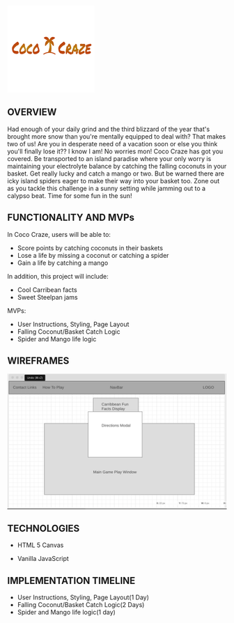 

![Alt Text](dist/images/logo_no_bg.png)

    

## OVERVIEW
Had enough of your daily grind and the third blizzard of the year that's brought more snow than you're mentally equipped to deal with? That makes two of us! Are you in desperate need of a vacation soon or else you think you'll finally lose it?? I know I am! No worries mon! Coco Craze has got you covered. Be transported to an island paradise where your only worry is maintaining your electrolyte balance by catching the falling coconuts in your basket. Get really lucky and catch a mango or two. But be warned there are icky island spiders eager to make their way into your basket too. Zone out as you tackle this challenge in a sunny setting while jamming out to a calypso beat. Time for some fun in the sun! 

## FUNCTIONALITY AND MVPs
In Coco Craze, users will be able to:
* Score points by catching coconuts in their baskets
* Lose a life by missing a coconut or catching a spider
* Gain a life by catching a mango

In addition, this project will include:
* Cool Carribean facts
* Sweet Steelpan jams

MVPs:
* User Instructions, Styling, Page Layout
* Falling Coconut/Basket Catch Logic
* Spider and Mango life logic


## WIREFRAMES
![Alt Text](dist/images/wireframes.png)


## TECHNOLOGIES

* HTML 5 Canvas

* Vanilla JavaScript


## IMPLEMENTATION TIMELINE
* User Instructions, Styling, Page Layout(1 Day)
* Falling Coconut/Basket Catch Logic(2 Days)
* Spider and Mango life logic(1 day)


<!-- ## Node Version Manager (NVM)
- To find out which version of node your machine is currently running, use the command `node -v` in your terminal
- We want to build our projects in the latest stable build that is supported by all of our dependencies.
- For easy node version management, we'll use the [Node Version Manager](https://github.com/nvm-sh/nvm)
  
### Installation and Config
We can use homebrew to install the manager:
1. update homebrew with `brew update`
2. install the manager with `brew install nvm`
3. make a directory for the manger in your root folder with `mkdir ~/.nvm`
4. in your `~/.zshrc` file for zsh users or in your `.bash_profile` for bash users, add the following:

   ```
   export NVM_DIR=~/.nvm
   source $(brew --prefix nvm)/nvm.sh
   ```
5. Finally, we need to restart our terminal to load the new changes.

### Versioning
- Once nvm is installed and configured, we want to install the needed version of node with the command `nvm install 14.15.0`
- In order to switch node versions, use the command `nvm use <desired node version>` (in our case, we want to run `nvm use 14.15.0`)

## Project Set Up

1. create your new project directory and `cd` into it 
2. `git init`
3.  create a simple `.gitignore`
    ```
    # .gitignore

    /node_modules/
    ```
    > **NOTE WE WILL NOT IGNORE OUR BUNDLE FILES IN ORDER TO HOST ON GITHUB PAGES**
4.  `npm init` and follow prompts
5.  install dev dependencies
    ```
    npm install @babel/core@7.11.6 @babel/plugin-proposal-optional-chaining@7.11.0 @babel/preset-env@7.11.5 autoprefixer@9.8.6 babel-loader@8.1.0 css-loader@3.6.0 file-loader@5.1.0 mini-css-extract-plugin@0.8.2 node-sass@4.14.1 postcss-loader@3.0.0 sass@1.27.0 sass-loader@8.0.2 style-loader@1.3.0 url-loader@3.0.0 webpack@4.44.2 webpack-cli@3.3.12 webpack-dev-server@3.11.0 webpack-merge@4.2.2 --save-dev
    ```
6.  create basic `/src` subdirectory and file structure
    ```
    - src/
        - index.js
        styles/
            - index.scss
        scripts/
    ```
7.  In your root directory, create `webpack.common.js`

    ```JavaScript
    // webpack.common.js

    const path = require("path");
    const MiniCssExtractPlugin = require("mini-css-extract-plugin");
    const outputDir = "./dist";

    module.exports = {
    entry: path.resolve(__dirname, "src", "index.js"), 
    output: {
        path: path.join(__dirname, outputDir),
        filename: "[name].js",
        publicPath: "/dist/",
    },
    resolve: {
        extensions: [".js"], // if we were using React.js, we would include ".jsx"
    },
    module: {
        rules: [
        {
            test: /\.js$/, // if we were using React.js, we would use \.jsx?$/
            use: {
            loader: "babel-loader",
            options: {
                presets: ["@babel/preset-env"],
                plugins: ["@babel/plugin-proposal-optional-chaining"],
                exclude: /node_modules/,
            }, // if we were using React.js, we would include "react"
            },
        },
        {
            test: /\.css$/,
            use: [
            {
                loader: MiniCssExtractPlugin.loader,
                options: {
                // you can specify a publicPath here
                // by default it uses publicPath in webpackOptions.output
                publicPath: "../",
                },
            },
            "css-loader",
            "postcss-loader",
            ],
        },
        {
            test: /\.(png|jpe?g|gif)$/i,
            use: [
            {
                loader: "file-loader",
                options: {
                // you can specify a publicPath here
                // by default it uses publicPath in webpackOptions.output
                name: "[name].[ext]",
                outputPath: "images/",
                publicPath: "images/",
                },
            },
            ],
        },
        {
            test: /\.scss/,
            use: [
            {
                loader: MiniCssExtractPlugin.loader,
                options: {
                // you can specify a publicPath here
                // by default it uses publicPath in webpackOptions.output
                publicPath: "../",
                },
            },
            "css-loader",
            "sass-loader",
            "postcss-loader",
            ],
        },
        ],
    },
    plugins: [
        new MiniCssExtractPlugin({
        // Options similar to the same options in webpackOptions.output
        // all options are optional
        filename: "[name].css",
        chunkFilename: "[id].css",
        ignoreOrder: false, // Enable to remove warnings about conflicting order
        }),
        require("autoprefixer"),
    ],
    };
    ```

8.  Create `webpack.dev.js`

    ```JavaScript
    // webpack.dev.js
    const merge = require("webpack-merge");
    const common = require("./webpack.common.js");

    module.exports = merge(common, {
      mode: "development",
      devtool: "inline-source-map",
      devServer: {
        contentBase: "./",
        watchContentBase: true,
        open: "Google Chrome", // use "chrome" for PC
      },
    });
    ```

9.  Create `webpack.prod.js`

    ```JavaScript
    // webpack.prod.js
    const merge = require("webpack-merge");
    const common = require("./webpack.common.js");

    module.exports = merge(common, {
        mode: "production",
        devtool: "source-map"
    });
    ```

10. create `postcss.config.js`

    ```JavaScript
    // postcss.config.js
    module.exports = {
        plugins: {
            autoprefixer: {}
        }
    };
    ```

11. add `browserlist` key and update `scripts` in `package.json`

    ```JavaScript
    // package.json

    ...

    "browserslist": [
        "last 1 version",
        "> 1%",
        "maintained node versions",
        "not dead"
    ],
    "scripts": {
        "start": "webpack-dev-server --config webpack.dev.js",
        "webpack:watch": "webpack --watch --config webpack.dev.js",
        "webpack:build": "webpack --config webpack.prod.js  --optimize-minimize"
    },

    ...


    ```

12. create `index.scss` in `/src/styles`
    - this will be a place to import all of your custom style sheets
13. create `index.js` in `/src` directory and import style `/src/styles/index.scss`
    ```JS
    // src/index.js
    import "./styles/index.scss";
    ```
14. create `index.html` and import `dist/main.css` and `dist/main.js` appropriately

    ``` html
    <!DOCTYPE html>
    <html lang="en">
    <head>
        <meta charset="UTF-8" />
        <meta name="viewport" content="width=device-width, initial-scale=1.0" />
        <meta http-equiv="X-UA-Compatible" content="ie=edge" />
        <link rel="stylesheet" href="./dist/main.css" />
        <title>Project Name</title>
    </head>

    <body>
        <script src="./dist/main.js"></script>
    </body>
    </html>
    ``` -->
